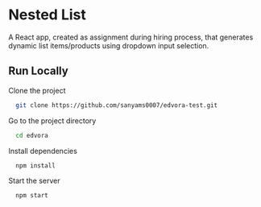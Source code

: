 # Nested List

A React app, created as assignment during hiring process, that generates dynamic list items/products using dropdown input selection.

## Run Locally

Clone the project

```bash
  git clone https://github.com/sanyams0007/edvora-test.git
```

Go to the project directory

```bash
  cd edvora
```

Install dependencies

```bash
  npm install
```

Start the server

```bash
  npm start
```
